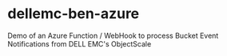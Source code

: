# dellemc-ben-azure
Demo of an Azure Function / WebHook to process Bucket Event Notifications from DELL EMC's ObjectScale
